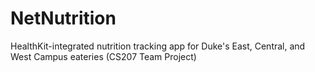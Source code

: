 # NetNutrition
HealthKit-integrated nutrition tracking app for Duke's East, Central, and West Campus eateries (CS207 Team Project)
